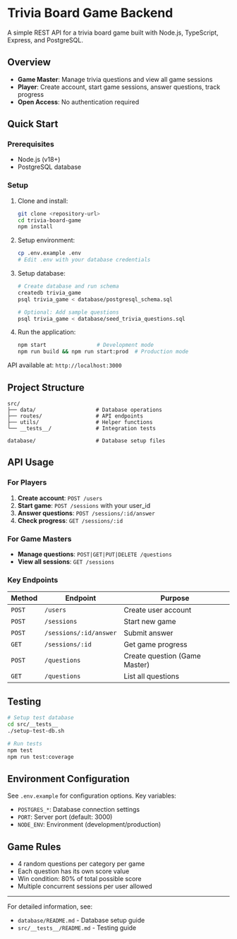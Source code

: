 # Trivia Board Game Backend

A simple REST API for a trivia board game built with Node.js, TypeScript, Express, and PostgreSQL.

## Overview
- **Game Master**: Manage trivia questions and view all game sessions
- **Player**: Create account, start game sessions, answer questions, track progress
- **Open Access**: No authentication required

## Quick Start

### Prerequisites
- Node.js (v18+)
- PostgreSQL database

### Setup
1. Clone and install:
   ```bash
   git clone <repository-url>
   cd trivia-board-game
   npm install
   ```

2. Setup environment:
   ```bash
   cp .env.example .env
   # Edit .env with your database credentials
   ```

3. Setup database:
   ```bash
   # Create database and run schema
   createdb trivia_game
   psql trivia_game < database/postgresql_schema.sql
   
   # Optional: Add sample questions
   psql trivia_game < database/seed_trivia_questions.sql
   ```

4. Run the application:
   ```bash
   npm start                # Development mode
   npm run build && npm run start:prod  # Production mode
   ```

API available at: `http://localhost:3000`

## Project Structure

```
src/
├── data/                   # Database operations
├── routes/                 # API endpoints
├── utils/                  # Helper functions
└── __tests__/              # Integration tests

database/                   # Database setup files
```

## API Usage

### For Players
1. **Create account**: `POST /users` 
2. **Start game**: `POST /sessions` with your user_id
3. **Answer questions**: `POST /sessions/:id/answer`
4. **Check progress**: `GET /sessions/:id`

### For Game Masters
- **Manage questions**: `POST|GET|PUT|DELETE /questions`
- **View all sessions**: `GET /sessions`

### Key Endpoints

| Method | Endpoint | Purpose |
|--------|----------|---------|
| `POST` | `/users` | Create user account |
| `POST` | `/sessions` | Start new game |
| `POST` | `/sessions/:id/answer` | Submit answer |
| `GET` | `/sessions/:id` | Get game progress |
| `POST` | `/questions` | Create question (Game Master) |
| `GET` | `/questions` | List all questions |

## Testing

```bash
# Setup test database
cd src/__tests__
./setup-test-db.sh

# Run tests
npm test
npm run test:coverage
```

## Environment Configuration

See `.env.example` for configuration options. Key variables:
- `POSTGRES_*`: Database connection settings
- `PORT`: Server port (default: 3000)
- `NODE_ENV`: Environment (development/production)

## Game Rules

- 4 random questions per category per game
- Each question has its own score value
- Win condition: 80% of total possible score
- Multiple concurrent sessions per user allowed

---

For detailed information, see:
- `database/README.md` - Database setup guide
- `src/__tests__/README.md` - Testing guide 